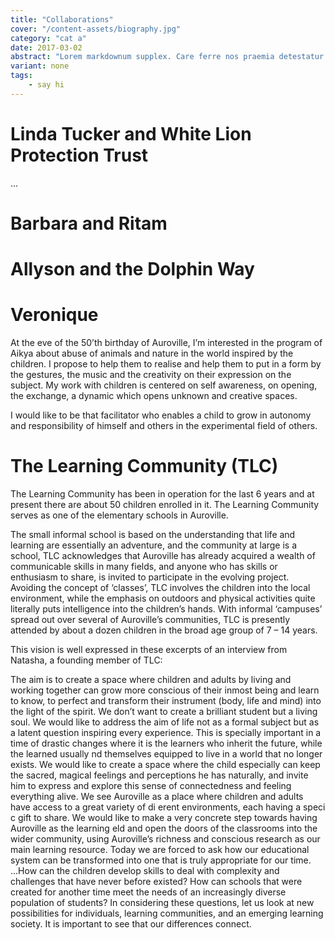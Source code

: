 ```yaml
---
title: "Collaborations"
cover: "/content-assets/biography.jpg"
category: "cat a"
date: 2017-03-02
abstract: "Lorem markdownum supplex. Care ferre nos praemia detestatur oderit vitatumque, tardius pello ostentare; dixit."
variant: none
tags:
    - say hi
---
```

# Linda Tucker and White Lion Protection Trust

...

# Barbara and Ritam

# Allyson and the Dolphin Way

# Veronique

At the eve of the 50’th birthday of Auroville, I’m interested in the program of Aikya about abuse of animals and nature in the world inspired by the children. I propose to help them to realise and help them to put in a form by the gestures, the music and the creativity on their expression on the subject. My work with children is centered on self awareness, on opening, the exchange, a dynamic which opens unknown and creative spaces.

I would like to be that facilitator who enables a child to grow in autonomy and responsibility of himself and others in the experimental field of others.

# The Learning Community (TLC)

The Learning Community has been in operation for the last 6 years and at present there are about 50 children enrolled in it. The Learning Community serves as one of the elementary schools in Auroville.

The small informal school is based on the understanding that life and learning are essentially an adventure, and the community at large is a school, TLC acknowledges that Auroville has already acquired a wealth of communicable skills in many fields, and anyone who has skills or enthusiasm to share, is invited to participate in the evolving project. Avoiding the concept of ‘classes’, TLC involves the children into the local environment, while the emphasis on outdoors and physical activities quite literally puts intelligence into the children’s hands. With informal ‘campuses’ spread out over several of Auroville’s communities, TLC is presently attended by about a dozen children in the broad age group of 7 – 14 years.

This vision is well expressed in these excerpts of an interview from Natasha, a founding member of TLC: 

The aim is to create a space where children and adults by living and working together can grow more conscious of their inmost being and learn to know, to perfect and transform their instrument (body, life and mind) into the light of the spirit. We don’t want to create a brilliant student but a living soul. We would like to address the aim of life not as a formal subject but as a latent question inspiring every experience. This is specially important in a time of drastic changes where it is the learners who inherit the future, while the learned usually nd themselves equipped to live in a world that no longer exists. We would like to create a space where the child especially can keep the sacred, magical feelings and perceptions he has naturally, and invite him to express and explore this sense of connectedness and feeling everything alive. We see Auroville as a place where children and adults have access to a great variety of di erent environments, each having a speci c gift to share. We would like to make a very concrete step towards having Auroville as the learning eld and open the doors of the classrooms into the wider community, using Auroville’s richness and conscious research as our main learning resource. Today we are forced to ask how our educational system can be transformed into one that is truly appropriate for our time. ...How can the children develop skills to deal with complexity and challenges that have never before existed? How can schools that were created for another time meet the needs of an increasingly diverse population of students? In considering these questions, let us look at new possibilities for individuals, learning communities, and an emerging learning society. It is important to see that our differences connect. 
